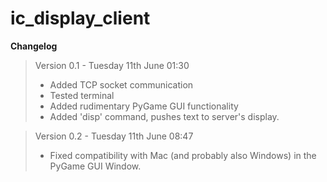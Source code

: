 # ic_display_client

**Changelog**



> Version 0.1 - Tuesday 11th June 01:30
>
> + Added TCP socket communication
> + Tested terminal
> + Added rudimentary PyGame GUI functionality
> + Added 'disp' command, pushes text to server's display.

> Version 0.2 - Tuesday 11th June 08:47
>
> + Fixed compatibility with Mac (and probably also Windows) in the PyGame GUI Window.